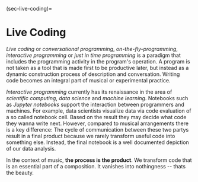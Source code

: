 (sec-live-coding)=
# Live Coding

*Live coding* or *conversational programming*, *on-the-fly-programming*, *interactive programming* or *just in time programming* is a paradigm that includes the programming activity in the program's operation.
A program is not taken as a tool that is made first to be productive later, but instead as a dynamic construction process of description and conversation.
Writing code becomes an integral part of musical or experimental practice. 

*Interactive programming* currently has its renaissance in the area of *scientific computing*, *data science* and *machine learning*.
Notebooks such as *Jupyter notebooks* support the interaction between programmers and machines.
For example, data scientists visualize data via code evaluation of a so called notebook cell.
Based on the result they may decide what code they wanna write next.
However, compared to musical arrangements there is a key difference:
The cycle of communication between these two partys result in a final product because we rarely transform useful code into something else.
Instead, the final notebook is a well documented depiction of our data analysis.

In the context of music, **the process is the product**.
We transform code that is an essential part of a composition.
It vanishes into nothingness -- thats the beauty.